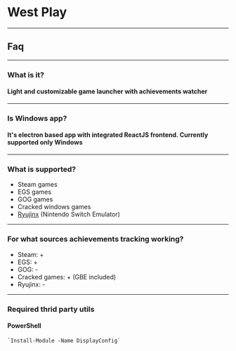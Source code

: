 # West Play
___
## Faq
___
### What is it?
#### Light and customizable game launcher with achievements watcher
___
### Is Windows app?
#### It's electron based app with integrated ReactJS frontend. Currently supported only Windows
___
### What is supported?
- Steam games
- EGS games
- GOG games
- Cracked windows games
- [Ryujinx](https://git.ryujinx.app/ryubing/ryujinx/-/releases) (Nintendo Switch Emulator)
___
### For what sources achievements tracking working?
- Steam: +
- EGS: +
- GOG: -
- Cracked games: + (GBE included)
- Ryujinx: -
___

### Required thrid party utils
#### PowerShell
    `Install-Module -Name DisplayConfig`
